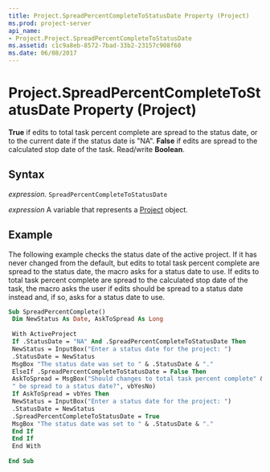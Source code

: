 ```yaml
---
title: Project.SpreadPercentCompleteToStatusDate Property (Project)
ms.prod: project-server
api_name:
- Project.Project.SpreadPercentCompleteToStatusDate
ms.assetid: c1c9a8eb-8572-7bad-33b2-23157c908f60
ms.date: 06/08/2017
---
```



# Project.SpreadPercentCompleteToStatusDate Property (Project)

 **True** if edits to total task percent complete are spread to the status date, or to the current date if the status date is "NA". **False** if edits are spread to the calculated stop date of the task. Read/write **Boolean**.


## Syntax

 _expression_. `SpreadPercentCompleteToStatusDate`

 _expression_ A variable that represents a [Project](./Project(enumerations).md) object.


## Example

The following example checks the status date of the active project. If it has never changed from the default, but edits to total task percent complete are spread to the status date, the macro asks for a status date to use. If edits to total task percent complete are spread to the calculated stop date of the task, the macro asks the user if edits should be spread to a status date instead and, if so, asks for a status date to use.


```vb
Sub SpreadPercentComplete() 
 Dim NewStatus As Date, AskToSpread As Long 
 
 With ActiveProject 
 If .StatusDate = "NA" And .SpreadPercentCompleteToStatusDate Then 
 NewStatus = InputBox("Enter a status date for the project: ") 
 .StatusDate = NewStatus 
 MsgBox "The status date was set to " & .StatusDate & "." 
 ElseIf .SpreadPercentCompleteToStatusDate = False Then 
 AskToSpread = MsgBox("Should changes to total task percent complete" & _ 
 " be spread to a status date?", vbYesNo) 
 If AskToSpread = vbYes Then 
 NewStatus = InputBox("Enter a status date for the project: ") 
 .StatusDate = NewStatus 
 .SpreadPercentCompleteToStatusDate = True 
 MsgBox "The status date was set to " & .StatusDate & "." 
 End If 
 End If 
 End With 
 
End Sub
```


